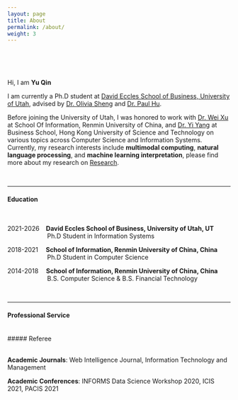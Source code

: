 ```yaml
---
layout: page
title: About
permalink: /about/
weight: 3
---
```

<br>
<br>
<br>

Hi, I am **Yu Qin** <br>

I am currently a Ph.D student at [David Eccles School of Business, University of Utah](https://eccles.utah.edu/), advised by [Dr. Olivia Sheng](https://eccles.utah.edu/team/olivia-sheng/) and [Dr. Paul Hu](https://eccles.utah.edu/team/paul-hu/).<br>

Before joining the University of Utah, I was honored to work with [Dr. Wei Xu](http://info.ruc.edu.cn/academic_professor.php?teacher_id=71) at School Of Information, Renmin University of China, and [Dr. Yi Yang](https://isom.hkust.edu.hk/faculty-and-staff/directory/imyiyang) at Business School, Hong Kong University of Science and Technology on various topics across Computer Science and Information Systems. Currently, my research interests include **multimodal computing**, **natural language processing**, and **machine learning interpretation**, please find more about my research on [Research](https://yuqin.tech/research/). <br>

<br>

---

#### Education 
<br>

2021-2026 &ensp; **David Eccles School of Business, University of Utah, UT**<br>
&emsp; &emsp; &emsp; &emsp; &emsp; Ph.D Student in Information Systems 
<br>

2018-2021 &ensp; &thinsp;**School of Information, Renmin University of China, China**<br>
&emsp; &emsp; &emsp; &emsp; &emsp; Ph.D Student in Computer Science 
<br>

2014-2018 &ensp; &thinsp;**School of Information, Renmin University of China, China**<br>
&emsp; &emsp; &emsp; &emsp; &emsp; B.S. Computer Science & B.S. Financial Technology <br>

<br>

---

#### Professional Service
<br>
##### Referee <br>
<br>

**Academic Journals**: Web Intelligence Journal, Information Technology and Management <br>

**Academic Conferences**: INFORMS Data Science Workshop 2020, ICIS 2021, PACIS 2021 <br>



